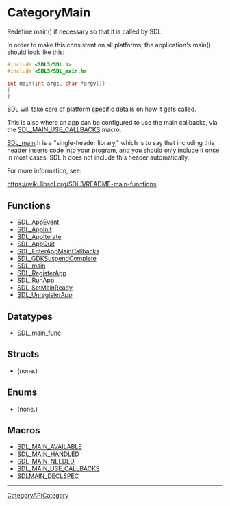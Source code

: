 # CategoryMain

Redefine main() if necessary so that it is called by SDL.

In order to make this consistent on all platforms, the application's main()
should look like this:

```c
#include <SDL3/SDL.h>
#include <SDL3/SDL_main.h>

int main(int argc, char *argv[])
{
}
```

SDL will take care of platform specific details on how it gets called.

This is also where an app can be configured to use the main callbacks, via
the [SDL_MAIN_USE_CALLBACKS](SDL_MAIN_USE_CALLBACKS) macro.

[SDL_main](SDL_main).h is a "single-header library," which is to say that
including this header inserts code into your program, and you should only
include it once in most cases. SDL.h does not include this header
automatically.

For more information, see:

https://wiki.libsdl.org/SDL3/README-main-functions

<!-- END CATEGORY DOCUMENTATION -->

## Functions

<!-- DO NOT HAND-EDIT CATEGORY LISTS, THEY ARE AUTOGENERATED AND WILL BE OVERWRITTEN, BASED ON TAGS IN INDIVIDUAL PAGE FOOTERS. EDIT THOSE INSTEAD. -->
<!-- BEGIN CATEGORY LIST: CategoryMain, CategoryAPIFunction -->
- [SDL_AppEvent](SDL_AppEvent)
- [SDL_AppInit](SDL_AppInit)
- [SDL_AppIterate](SDL_AppIterate)
- [SDL_AppQuit](SDL_AppQuit)
- [SDL_EnterAppMainCallbacks](SDL_EnterAppMainCallbacks)
- [SDL_GDKSuspendComplete](SDL_GDKSuspendComplete)
- [SDL_main](SDL_main)
- [SDL_RegisterApp](SDL_RegisterApp)
- [SDL_RunApp](SDL_RunApp)
- [SDL_SetMainReady](SDL_SetMainReady)
- [SDL_UnregisterApp](SDL_UnregisterApp)
<!-- END CATEGORY LIST -->

## Datatypes

<!-- DO NOT HAND-EDIT CATEGORY LISTS, THEY ARE AUTOGENERATED AND WILL BE OVERWRITTEN, BASED ON TAGS IN INDIVIDUAL PAGE FOOTERS. EDIT THOSE INSTEAD. -->
<!-- BEGIN CATEGORY LIST: CategoryMain, CategoryAPIDatatype -->
- [SDL_main_func](SDL_main_func)
<!-- END CATEGORY LIST -->

## Structs

<!-- DO NOT HAND-EDIT CATEGORY LISTS, THEY ARE AUTOGENERATED AND WILL BE OVERWRITTEN, BASED ON TAGS IN INDIVIDUAL PAGE FOOTERS. EDIT THOSE INSTEAD. -->
<!-- BEGIN CATEGORY LIST: CategoryMain, CategoryAPIStruct -->
- (none.)
<!-- END CATEGORY LIST -->

## Enums

<!-- DO NOT HAND-EDIT CATEGORY LISTS, THEY ARE AUTOGENERATED AND WILL BE OVERWRITTEN, BASED ON TAGS IN INDIVIDUAL PAGE FOOTERS. EDIT THOSE INSTEAD. -->
<!-- BEGIN CATEGORY LIST: CategoryMain, CategoryAPIEnum -->
- (none.)
<!-- END CATEGORY LIST -->

## Macros

<!-- DO NOT HAND-EDIT CATEGORY LISTS, THEY ARE AUTOGENERATED AND WILL BE OVERWRITTEN, BASED ON TAGS IN INDIVIDUAL PAGE FOOTERS. EDIT THOSE INSTEAD. -->
<!-- BEGIN CATEGORY LIST: CategoryMain, CategoryAPIMacro -->
- [SDL_MAIN_AVAILABLE](SDL_MAIN_AVAILABLE)
- [SDL_MAIN_HANDLED](SDL_MAIN_HANDLED)
- [SDL_MAIN_NEEDED](SDL_MAIN_NEEDED)
- [SDL_MAIN_USE_CALLBACKS](SDL_MAIN_USE_CALLBACKS)
- [SDLMAIN_DECLSPEC](SDLMAIN_DECLSPEC)
<!-- END CATEGORY LIST -->


----
[CategoryAPICategory](CategoryAPICategory)


